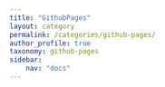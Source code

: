 ```yaml
---
title: "GithubPages"
layout: category
permalink: /categories/github-pages/
author_profile: true
taxonomy: github-pages
sidebar:
    nav: "docs"
---
```


